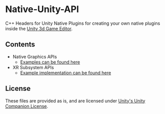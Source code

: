 # Native-Unity-API

C++ Headers for Unity Native Plugins for creating your own native plugins inside the [Unity 3d Game Editor](https://unity.com).

## Contents

- Native Graphics APIs
  - [Examples can be found here](https://github.com/Unity-Technologies/NativeRenderingPlugin)
- XR Subsystem APIs
  - [Example implementation can be found here](https://github.com/googlevr/cardboard)

## License

These files are provided as is, and are licensed under [Unity's Unity Companion License](LICENSE.md).
